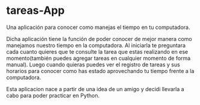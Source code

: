 # tareas-App
Una aplicación para conocer como manejas el tiempo en tu computadora.

Dicha aplicación tiene la función de poder conocer de mejor manera como manejamos nuestro tiempo en la computadora.
Al iniciarla te preguntara cada cuanto quieres que te consulte la tarea que estas realizando en ese momento(también puedes agregar tareas en cualquier momento de forma manual).
Luego cuando quieras puedes ver el registro de tareas y sus horarios para conocer como has estado aprovechando tu tiempo frente a la computadora.


Esta aplicacion nace a partir de una idea de un amigo y decidi llevarla a cabo para poder practicar en Python.
